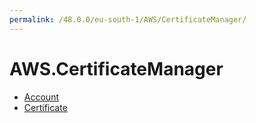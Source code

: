 ```yaml
---
permalink: /48.0.0/eu-south-1/AWS/CertificateManager/
---
```


# AWS.CertificateManager



* [Account](Account.md)
* [Certificate](Certificate.md)